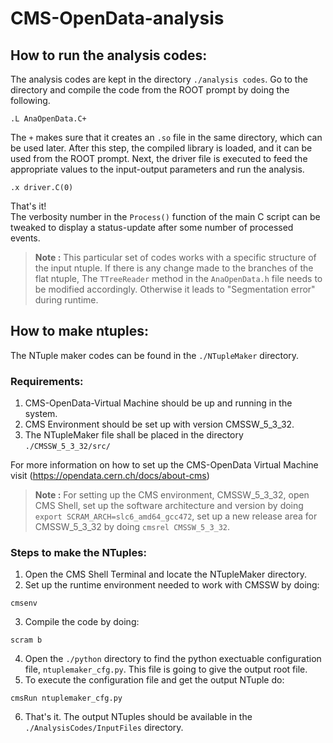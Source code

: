 # CMS-OpenData-analysis
## How to run the analysis codes:
The analysis codes are kept in the directory `./analysis codes`. Go to the directory and compile the code from the ROOT prompt by doing the following.
```
.L AnaOpenData.C+
``` 
The `+` makes sure that it creates an `.so` file in the same directory, which can be used later. After this step, the compiled library is loaded, and it can be used from the ROOT prompt. Next, the driver file is executed to feed the appropriate values to the input-output parameters and run the analysis.
```
.x driver.C(0)
``` 
That's it!<br>
The verbosity number in the `Process()` function of the main C script can be tweaked to display a status-update after some number of processed events. 

> **Note :** This particular set of codes works with a specific structure of the input ntuple. If there is any change made to the branches of the flat ntuple, The `TTreeReader` method in the `AnaOpenData.h` file needs to be modified accordingly. Otherwise it leads to "Segmentation error" during runtime.

## How to make ntuples:


The NTuple maker codes can be found in the `./NTupleMaker` directory.

### Requirements:
1. CMS-OpenData-Virtual Machine should be up and running in the system.
2. CMS Environment should be set up with version CMSSW_5_3_32.
3. The NTupleMaker file shall be placed in the directory `./CMSSW_5_3_32/src/`

For more information on how to set up the CMS-OpenData Virtual Machine visit (https://opendata.cern.ch/docs/about-cms)
> **Note :** For setting up the CMS environment, CMSSW_5_3_32, open CMS Shell, set up the software architecture and version by doing `export SCRAM_ARCH=slc6_amd64_gcc472`, set up a new release area for CMSSW_5_3_32 by doing `cmsrel CMSSW_5_3_32`.

### Steps to make the NTuples:
1. Open the CMS Shell Terminal and locate the NTupleMaker directory.
2. Set up the runtime environment needed to work with CMSSW by doing:
```
cmsenv
```
3. Compile the code by doing:
```
scram b
```
4. Open the `./python` directory to find the python exectuable configuration file, `ntuplemaker_cfg.py`. This file is going to give the output root file. 
5. To execute the configuration file and get the output NTuple do:
```
cmsRun ntuplemaker_cfg.py
```
6. That's it.
The output NTuples should be available in the `./AnalysisCodes/InputFiles` directory. 
